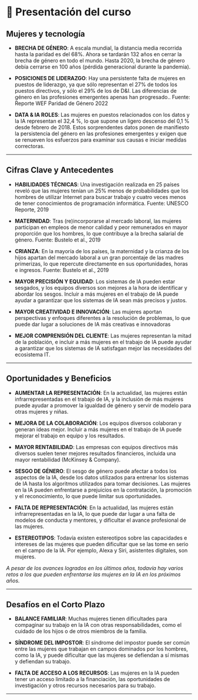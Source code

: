 # 💾 Presentación del curso

## Mujeres y tecnología

- **BRECHA DE GÉNERO**: A escala mundial, la distancia media recorrida hasta la paridad es del 68%. Ahora se tardarán 132 años en cerrar la brecha de género en todo el mundo. Hasta 2020, la brecha de género debía cerrarse en 100 años (pérdida generacional durante la pandemia).

- **POSICIONES DE LIDERAZGO**: Hay una persistente falta de mujeres en puestos de liderazgo, ya que sólo representan el 27% de todos los puestos directivos, y sólo el 29% de los de D&I. Las diferencias de género en las profesiones emergentes apenas han progresado..
Fuente: Reporte WEF Paridad de Género 2022

- **DATA & IA ROLES**: Las mujeres en puestos relacionados con los datos y la IA representan el 32,4 %, lo que supone un ligero descenso del 0,1 % desde febrero de 2018. Estos sorprendentes datos ponen de manifiesto la persistencia del género en las profesiones emergentes y exigen que se renueven los esfuerzos para examinar sus causas e iniciar medidas correctoras.

---

## Cifras Clave y Antecedentes

- **HABILIDADES TÉCNICAS**: Una investigación realizada en 25 países reveló que las mujeres tenían un 25% menos de probabilidades que los hombres de utilizar Internet para buscar trabajo y cuatro veces menos de tener conocimientos de programación informática.
Fuente: UNESCO Reporte, 2019

- **MATERNIDAD**: Tras (re)incorporarse al mercado laboral, las mujeres participan en empleos de menor calidad y peor remunerados en mayor proporción que los hombres, lo que contribuye a la brecha salarial de género.
Fuente: Bustelo et al., 2019

- **CRIANZA**: En la mayoría de los países, la maternidad y la crianza de los hijos apartan del mercado laboral a un gran porcentaje de las madres primerizas, lo que repercute directamente en sus oportunidades, horas e ingresos.
Fuente: Bustelo et al., 2019

- **MAYOR PRECISIÓN Y EQUIDAD**: Los sistemas de IA pueden estar sesgados, y los equipos diversos son mejores a la hora de identificar y abordar los sesgos. Incluir a más mujeres en el trabajo de IA puede ayudar a garantizar que los sistemas de IA sean más precisos y justos.

- **MAYOR CREATIVIDAD E INNOVACIÓN**: Las mujeres aportan perspectivas y enfoques diferentes a la resolución de problemas, lo que puede dar lugar a soluciones de IA más creativas e innovadoras

- **MEJOR COMPRENSIÓN DEL CLIENTE**: Las mujeres representan la mitad de la población, e incluir a más mujeres en el trabajo de IA puede ayudar a garantizar que los sistemas de IA satisfagan mejor las necesidades del ecosistema IT.

---

## Oportunidades y Beneficios

- **AUMENTAR LA REPRESENTACIÓN**: En la actualidad, las mujeres están infrarrepresentadas en el trabajo de IA, y la inclusión de más mujeres puede ayudar a
promover la igualdad de género y servir de modelo para otras mujeres y niñas.

- **MEJORA DE LA COLABORACIÓN**: Los equipos diversos colaboran y generan ideas mejor. Incluir a más mujeres en el trabajo de IA puede mejorar el trabajo en equipo y los
resultados.

- **MAYOR RENTABILIDAD**: Las empresas con equipos directivos más diversos suelen
tener mejores resultados financieros, incluida una mayor rentabilidad (McKinsey & Company).

- **SESGO DE GÉNERO**: El sesgo de género puede afectar a todos los aspectos de la IA, desde los datos utilizados para entrenar los sistemas de IA hasta los algoritmos utilizados para tomar decisiones. Las mujeres en la IA pueden enfrentarse a prejuicios en la contratación, la promoción y el reconocimiento, lo que puede limitar sus
oportunidades. 

- **FALTA DE REPRESENTACIÓN**: En la actualidad, las mujeres están infrarrepresentadas en la IA, lo que puede dar lugar a una falta de modelos de conducta y mentores, y
dificultar el avance profesional de las mujeres.

- **ESTEREOTIPOS**: Todavía existen estereotipos sobre las capacidades e intereses de las mujeres que pueden dificultar que se las tome en serio en el campo de la IA. Por ejemplo, Alexa y Siri, asistentes digitales, son mujeres.


*A pesar de los avances logrados en los últimos años, todavía hay varios retos a los que pueden enfrentarse las mujeres en la IA en los próximos años.*

---

## Desafíos en el Corto Plazo

- **BALANCE FAMILIAR**: Muchas mujeres tienen dificultades para compaginar su trabajo en la IA con otras responsabilidades, como el cuidado de los hijos o de otros miembros de la familia.

- **SÍNDROME DEL IMPOSTOR**: El síndrome del impostor puede ser común entre las mujeres que trabajan en campos dominados por los hombres, como la IA, y puede dificultar que las mujeres se defiendan a sí mismas y defiendan su trabajo.

- **FALTA DE ACCESO A LOS RECURSOS**: Las mujeres en la IA pueden tener un acceso limitado a la financiación, las oportunidades de investigación y otros recursos necesarios para su trabajo.


---


